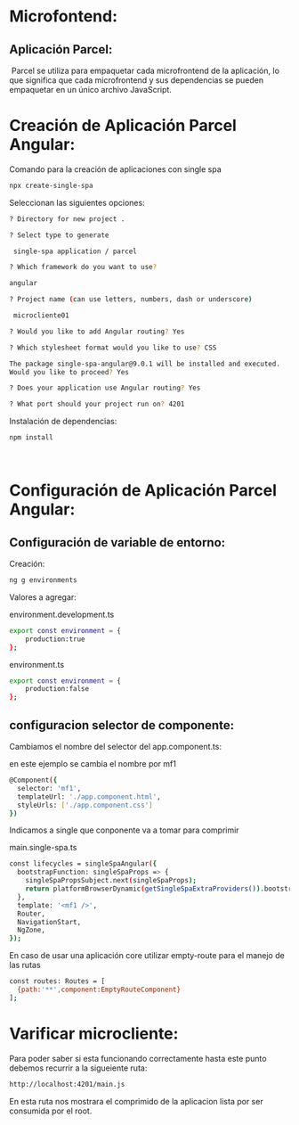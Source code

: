 # Microfontend:

## Aplicación Parcel:

 Parcel se utiliza para empaquetar cada microfrontend de la aplicación, lo que significa que cada microfrontend y sus dependencias se pueden empaquetar en un único archivo JavaScript.
 

# Creación de Aplicación Parcel Angular:

Comando para la creación de aplicaciones con single spa

```bash
npx create-single-spa
```
Seleccionan las siguientes opciones:


```bash
? Directory for new project .

? Select type to generate

 single-spa application / parcel

? Which framework do you want to use? 

angular

? Project name (can use letters, numbers, dash or underscore)

 microcliente01

? Would you like to add Angular routing? Yes

? Which stylesheet format would you like to use? CSS

The package single-spa-angular@9.0.1 will be installed and executed.
Would you like to proceed? Yes

? Does your application use Angular routing? Yes

? What port should your project run on? 4201

```

Instalación de dependencias:

```bash
npm install
```
<br>

# Configuración de Aplicación Parcel Angular:

## Configuración de variable de entorno:

Creación:

```bash
ng g environments 
```

Valores a agregar:

environment.development.ts
```bash
export const environment = {
    production:true
};
```

environment.ts
```bash
export const environment = {
    production:false
};
```

## configuracion selector de componente:

Cambiamos el nombre del selector del app.component.ts:

en este ejemplo se cambia el nombre por mf1
```bash
@Component({
  selector: 'mf1',
  templateUrl: './app.component.html',
  styleUrls: ['./app.component.css']
})
```

Indicamos a single que conponente va a tomar para comprimir 

main.single-spa.ts

```bash
const lifecycles = singleSpaAngular({
  bootstrapFunction: singleSpaProps => {
    singleSpaPropsSubject.next(singleSpaProps);
    return platformBrowserDynamic(getSingleSpaExtraProviders()).bootstrapModule(AppModule);
  },
  template: '<mf1 />',
  Router,
  NavigationStart,
  NgZone,
});
```

En caso de usar una aplicación core utilizar empty-route para el manejo de las rutas

```bash
const routes: Routes = [
  {path:'**',component:EmptyRouteComponent}
];
```

# Varificar microcliente:

Para poder saber si esta funcionando correctamente hasta este punto debemos recurrir a la sigueiente ruta:

```bash
http://localhost:4201/main.js
```

En esta ruta nos mostrara el comprimido de la aplicacion lista por ser consumida por el root.

